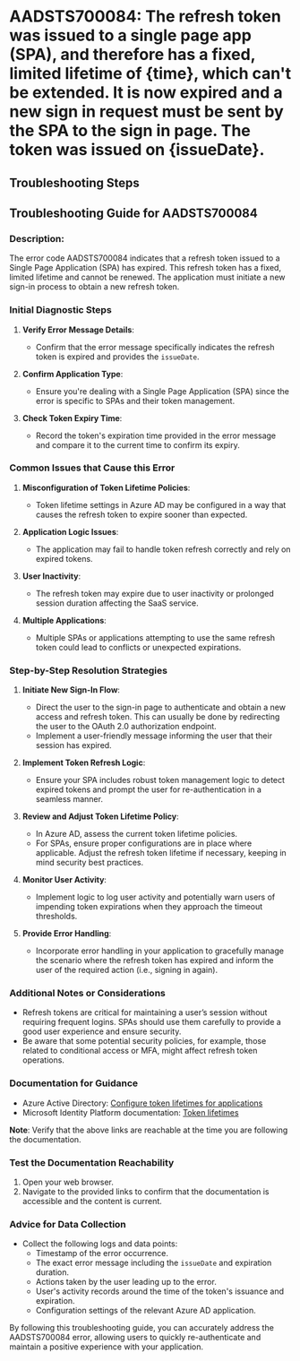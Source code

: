 
# AADSTS700084: The refresh token was issued to a single page app (SPA), and therefore has a fixed, limited lifetime of {time}, which can't be extended. It is now expired and a new sign in request must be sent by the SPA to the sign in page. The token was issued on {issueDate}.


## Troubleshooting Steps
## Troubleshooting Guide for AADSTS700084

### Description:
The error code AADSTS700084 indicates that a refresh token issued to a Single Page Application (SPA) has expired. This refresh token has a fixed, limited lifetime and cannot be renewed. The application must initiate a new sign-in process to obtain a new refresh token.

### Initial Diagnostic Steps
1. **Verify Error Message Details**:
   - Confirm that the error message specifically indicates the refresh token is expired and provides the `issueDate`.

2. **Confirm Application Type**:
   - Ensure you're dealing with a Single Page Application (SPA) since the error is specific to SPAs and their token management.

3. **Check Token Expiry Time**:
   - Record the token's expiration time provided in the error message and compare it to the current time to confirm its expiry.

### Common Issues that Cause this Error
1. **Misconfiguration of Token Lifetime Policies**: 
   - Token lifetime settings in Azure AD may be configured in a way that causes the refresh token to expire sooner than expected.

2. **Application Logic Issues**:
   - The application may fail to handle token refresh correctly and rely on expired tokens.

3. **User Inactivity**:
   - The refresh token may expire due to user inactivity or prolonged session duration affecting the SaaS service.

4. **Multiple Applications**:
   - Multiple SPAs or applications attempting to use the same refresh token could lead to conflicts or unexpected expirations.

### Step-by-Step Resolution Strategies
1. **Initiate New Sign-In Flow**:
   - Direct the user to the sign-in page to authenticate and obtain a new access and refresh token. This can usually be done by redirecting the user to the OAuth 2.0 authorization endpoint.
   - Implement a user-friendly message informing the user that their session has expired.

2. **Implement Token Refresh Logic**:
   - Ensure your SPA includes robust token management logic to detect expired tokens and prompt the user for re-authentication in a seamless manner.

3. **Review and Adjust Token Lifetime Policy**:
   - In Azure AD, assess the current token lifetime policies.
   - For SPAs, ensure proper configurations are in place where applicable. Adjust the refresh token lifetime if necessary, keeping in mind security best practices.

4. **Monitor User Activity**:
   - Implement logic to log user activity and potentially warn users of impending token expirations when they approach the timeout thresholds.

5. **Provide Error Handling**:
   - Incorporate error handling in your application to gracefully manage the scenario where the refresh token has expired and inform the user of the required action (i.e., signing in again).

### Additional Notes or Considerations
- Refresh tokens are critical for maintaining a user’s session without requiring frequent logins. SPAs should use them carefully to provide a good user experience and ensure security.
- Be aware that some potential security policies, for example, those related to conditional access or MFA, might affect refresh token operations.

### Documentation for Guidance
- Azure Active Directory: [Configure token lifetimes for applications](https://docs.microsoft.com/en-us/azure/active-directory/develop/configurable-token-lifetimes)
- Microsoft Identity Platform documentation: [Token lifetimes](https://docs.microsoft.com/en-us/azure/active-directory/develop/active-directory-token-lifetimes)

**Note**: Verify that the above links are reachable at the time you are following the documentation.

### Test the Documentation Reachability
1. Open your web browser.
2. Navigate to the provided links to confirm that the documentation is accessible and the content is current.

### Advice for Data Collection
- Collect the following logs and data points:
  - Timestamp of the error occurrence.
  - The exact error message including the `issueDate` and expiration duration.
  - Actions taken by the user leading up to the error.
  - User's activity records around the time of the token's issuance and expiration.
  - Configuration settings of the relevant Azure AD application.

By following this troubleshooting guide, you can accurately address the AADSTS700084 error, allowing users to quickly re-authenticate and maintain a positive experience with your application.